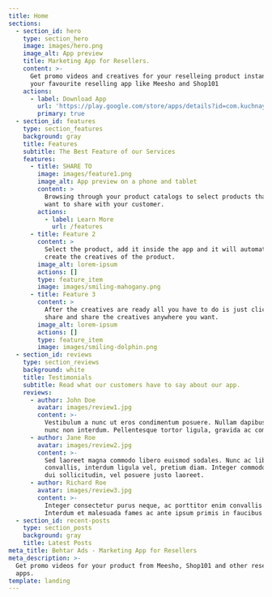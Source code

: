 ```yaml
---
title: Home
sections:
  - section_id: hero
    type: section_hero
    image: images/hero.png
    image_alt: App preview
    title: Marketing App for Resellers.
    content: >-
      Get promo videos and creatives for your reselleing product instantly. Use
      your favourite reselling app like Meesho and Shop101
    actions:
      - label: Download App
        url: 'https://play.google.com/store/apps/details?id=com.kuchnaya.behtarads'
        primary: true
  - section_id: features
    type: section_features
    background: gray
    title: Features
    subtitle: The Best Feature of our Services
    features:
      - title: SHARE TO
        image: images/feature1.png
        image_alt: App preview on a phone and tablet
        content: >
          Browsing through your product catalogs to select products that you
          want to share with your customer.
        actions:
          - label: Learn More
            url: /features
      - title: Feature 2
        content: >
          Select the product, add it inside the app and it will automatically
          create the creatives of the product.
        image_alt: lorem-ipsum
        actions: []
        type: feature_item
        image: images/smiling-mahogany.png
      - title: Feature 3
        content: >
          After the creatives are ready all you have to do is just click on
          share and share the creatives anywhere you want.
        image_alt: lorem-ipsum
        actions: []
        type: feature_item
        image: images/smiling-dolphin.png
  - section_id: reviews
    type: section_reviews
    background: white
    title: Testimonials
    subtitle: Read what our customers have to say about our app.
    reviews:
      - author: John Doe
        avatar: images/review1.jpg
        content: >-
          Vestibulum a nunc ut eros condimentum posuere. Nullam dapibus quis
          nunc non interdum. Pellentesque tortor ligula, gravida ac commodo eu.
      - author: Jane Roe
        avatar: images/review2.jpg
        content: >-
          Sed laoreet magna commodo libero euismod sodales. Nunc ac libero
          convallis, interdum ligula vel, pretium diam. Integer commodo sem at
          dui sollicitudin, vel posuere justo laoreet.
      - author: Richard Roe
        avatar: images/review3.jpg
        content: >-
          Integer consectetur purus neque, ac porttitor enim convallis vitae.
          Interdum et malesuada fames ac ante ipsum primis in faucibus.
  - section_id: recent-posts
    type: section_posts
    background: gray
    title: Latest Posts
meta_title: Behtar Ads - Marketing App for Resellers
meta_description: >-
  Get promo videos for your product from Meesho, Shop101 and other reselling
  apps.
template: landing
---
```

